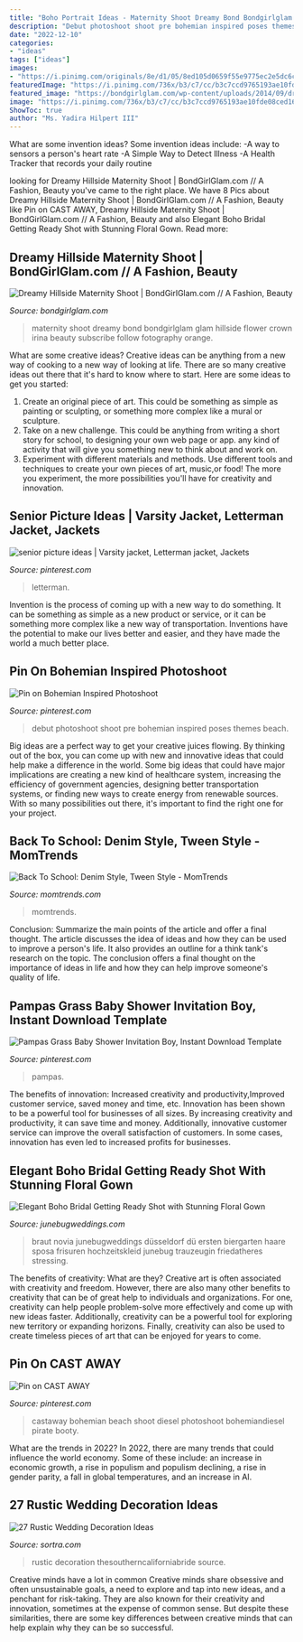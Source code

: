 ```yaml
---
title: "Boho Portrait Ideas - Maternity Shoot Dreamy Bond Bondgirlglam Glam Hillside Flower Crown Irina Beauty Subscribe Follow Fotography Orange"
description: "Debut photoshoot shoot pre bohemian inspired poses themes beach"
date: "2022-12-10"
categories:
- "ideas"
tags: ["ideas"]
images:
- "https://i.pinimg.com/originals/8e/d1/05/8ed105d0659f55e9775ec2e5dc6c0f19.jpg"
featuredImage: "https://i.pinimg.com/736x/b3/c7/cc/b3c7ccd9765193ae10fde08ced16cc90.jpg"
featured_image: "https://bondgirlglam.com/wp-content/uploads/2014/09/dreamy_maternity_shoot_irina_bond_girl_glam_bleudog_fotography_flower_crown_orange_county19.jpg"
image: "https://i.pinimg.com/736x/b3/c7/cc/b3c7ccd9765193ae10fde08ced16cc90.jpg"
ShowToc: true
author: "Ms. Yadira Hilpert III"
---
```



What are some invention ideas?
Some invention ideas include:
-A way to sensors a person's heart rate 
-A Simple Way to Detect Illness 
-A Health Tracker that records your daily routine

	

		
looking for Dreamy Hillside Maternity Shoot | BondGirlGlam.com // A Fashion, Beauty you've came to the right place. We have 8 Pics about Dreamy Hillside Maternity Shoot | BondGirlGlam.com // A Fashion, Beauty like Pin on CAST AWAY, Dreamy Hillside Maternity Shoot | BondGirlGlam.com // A Fashion, Beauty and also Elegant Boho Bridal Getting Ready Shot with Stunning Floral Gown. Read more:
		
    
## Dreamy Hillside Maternity Shoot | BondGirlGlam.com // A Fashion, Beauty

<img loading=lazy src="https://bondgirlglam.com/wp-content/uploads/2014/09/dreamy_maternity_shoot_irina_bond_girl_glam_bleudog_fotography_flower_crown_orange_county19.jpg" onerror="this.onerror=null;this.src='https://tse4.mm.bing.net/th?id=OIP.ZapMh0j3tZSGDJVxo3YtdAHaLH&amp;pid=15.1';" alt="Dreamy Hillside Maternity Shoot | BondGirlGlam.com // A Fashion, Beauty">

_Source: bondgirlglam.com_

>maternity shoot dreamy bond bondgirlglam glam hillside flower crown irina beauty subscribe follow fotography orange. 

	

What are some creative ideas?
Creative ideas can be anything from a new way of cooking to a new way of looking at life. There are so many creative ideas out there that it's hard to know where to start. Here are some ideas to get you started: 
1. Create an original piece of art. This could be something as simple as painting or sculpting, or something more complex like a mural or sculpture. 
2. Take on a new challenge. This could be anything from writing a short story for school, to designing your own web page or app. any kind of activity that will give you something new to think about and work on. 
3. Experiment with different materials and methods. Use different tools and techniques to create your own pieces of art, music,or food! The more you experiment, the more possibilities you'll have for creativity and innovation.

    
## Senior Picture Ideas | Varsity Jacket, Letterman Jacket, Jackets

<img loading=lazy src="https://i.pinimg.com/736x/b3/c7/cc/b3c7ccd9765193ae10fde08ced16cc90.jpg" onerror="this.onerror=null;this.src='https://tse2.mm.bing.net/th?id=OIP.h-7RNmZjr8psHGe3-3HK9gHaLF&amp;pid=15.1';" alt="senior picture ideas | Varsity jacket, Letterman jacket, Jackets">

_Source: pinterest.com_

>letterman. 

	

Invention is the process of coming up with a new way to do something. It can be something as simple as a new product or service, or it can be something more complex like a new way of transportation. Inventions have the potential to make our lives better and easier, and they have made the world a much better place.

    
## Pin On Bohemian Inspired Photoshoot

<img loading=lazy src="https://i.pinimg.com/736x/88/0e/e6/880ee6eaa39d3cbdbbc548b785fe43e0--pre-debut-shoot-photoshoot.jpg" onerror="this.onerror=null;this.src='https://tse2.mm.bing.net/th?id=OIP.VZJqqDoR4APTUNNmhejp_AHaLH&amp;pid=15.1';" alt="Pin on Bohemian Inspired Photoshoot">

_Source: pinterest.com_

>debut photoshoot shoot pre bohemian inspired poses themes beach. 

	

Big ideas are a perfect way to get your creative juices flowing. By thinking out of the box, you can come up with new and innovative ideas that could help make a difference in the world. Some big ideas that could have major implications are creating a new kind of healthcare system, increasing the efficiency of government agencies, designing better transportation systems, or finding new ways to create energy from renewable sources. With so many possibilities out there, it's important to find the right one for your project.

    
## Back To School: Denim Style, Tween Style - MomTrends

<img loading=lazy src="https://www.momtrends.com/.image/c_limit%2Ccs_srgb%2Cfl_progressive%2Cq_auto:good%2Cw_700/MTUxMzAzNjUzOTA1MDE2NjU0/img_0478.jpg" onerror="this.onerror=null;this.src='https://tse4.mm.bing.net/th?id=OIP.-LGoRdxdYN-40I08aFzYBgHaLH&amp;pid=15.1';" alt="Back To School: Denim Style, Tween Style - MomTrends">

_Source: momtrends.com_

>momtrends. 

	

Conclusion: Summarize the main points of the article and offer a final thought.
The article discusses the idea of ideas and how they can be used to improve a person's life. It also provides an outline for a think tank's research on the topic. The conclusion offers a final thought on the importance of ideas in life and how they can help improve someone's quality of life.

    
## Pampas Grass Baby Shower Invitation Boy, Instant Download Template

<img loading=lazy src="https://i.pinimg.com/originals/8e/d1/05/8ed105d0659f55e9775ec2e5dc6c0f19.jpg" onerror="this.onerror=null;this.src='https://tse1.mm.bing.net/th?id=OIP.K6Oep14m1Gxhz4XVHNaVGwHaLH&amp;pid=15.1';" alt="Pampas Grass Baby Shower Invitation Boy, Instant Download Template">

_Source: pinterest.com_

>pampas. 

	

The benefits of innovation: Increased creativity and productivity,Improved customer service, saved money and time, etc.
Innovation has been shown to be a powerful tool for businesses of all sizes. By increasing creativity and productivity, it can save time and money. Additionally, innovative customer service can improve the overall satisfaction of customers. In some cases, innovation has even led to increased profits for businesses.

    
## Elegant Boho Bridal Getting Ready Shot With Stunning Floral Gown

<img loading=lazy src="http://junebugweddings.com/images2017/images03/20170312-cacbf724cb.jpg" onerror="this.onerror=null;this.src='https://tse2.mm.bing.net/th?id=OIP.1m-Iqh8oVjseonUslbkwpQHaLG&amp;pid=15.1';" alt="Elegant Boho Bridal Getting Ready Shot with Stunning Floral Gown">

_Source: junebugweddings.com_

>braut novia junebugweddings düsseldorf dü ersten biergarten haare sposa frisuren hochzeitskleid junebug trauzeugin friedatheres stressing. 

	

The benefits of creativity: What are they?
Creative art is often associated with creativity and freedom. However, there are also many other benefits to creativity that can be of great help to individuals and organizations. For one, creativity can help people problem-solve more effectively and come up with new ideas faster. Additionally, creativity can be a powerful tool for exploring new territory or expanding horizons. Finally, creativity can also be used to create timeless pieces of art that can be enjoyed for years to come.

    
## Pin On CAST AWAY

<img loading=lazy src="https://i.pinimg.com/originals/91/15/08/9115085f9805b101ece79c269f705105.jpg" onerror="this.onerror=null;this.src='https://tse1.mm.bing.net/th?id=OIP.U2gB_SIrwP35ZoWNuP1uJgHaLH&amp;pid=15.1';" alt="Pin on CAST AWAY">

_Source: pinterest.com_

>castaway bohemian beach shoot diesel photoshoot bohemiandiesel pirate booty. 

	

What are the trends in 2022?
In 2022, there are many trends that could influence the world economy. Some of these include: an increase in economic growth, a rise in populism and populism declining, a rise in gender parity, a fall in global temperatures, and an increase in AI.

    
## 27 Rustic Wedding Decoration Ideas

<img loading=lazy src="http://www.sortra.com/wp-content/uploads/2017/02/rustic-wedding-decor142.jpg" onerror="this.onerror=null;this.src='https://tse2.mm.bing.net/th?id=OIP.q2lVfkEEESP8jG_2tAyjCgHaLG&amp;pid=15.1';" alt="27 Rustic Wedding Decoration Ideas">

_Source: sortra.com_

>rustic decoration thesoutherncaliforniabride source. 

	

Creative minds have a lot in common
Creative minds share obsessive and often unsustainable goals, a need to explore and tap into new ideas, and a penchant for risk-taking. They are also known for their creativity and innovation, sometimes at the expense of common sense. But despite these similarities, there are some key differences between creative minds that can help explain why they can be so successful.


